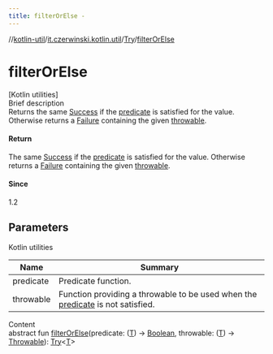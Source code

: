 ```yaml
---
title: filterOrElse -
---
```

//[kotlin-util](../../index.md)/[it.czerwinski.kotlin.util](../index.md)/[Try](index.md)/[filterOrElse](filter-or-else.md)



# filterOrElse  
[Kotlin utilities]  
Brief description  
Returns the same [Success](../-success/index.md) if the [predicate]() is satisfied for the value. Otherwise returns a [Failure](../-failure/index.md) containing the given [throwable]().  
  


#### Return  
The same [Success](../-success/index.md) if the [predicate]() is satisfied for the value. Otherwise returns a [Failure](../-failure/index.md) containing the given [throwable]().  
  


#### Since  
1.2  
  


## Parameters  
  
Kotlin utilities  
  
|  Name|  Summary| 
|---|---|
| predicate| Predicate function.
| throwable| Function providing a throwable to be used when the [predicate]() is not satisfied.
  
  
Content  
abstract fun [filterOrElse](filter-or-else.md)(predicate: ([T](index.md)) -> [Boolean](https://kotlinlang.org/api/latest/jvm/stdlib/kotlin/-boolean/index.html), throwable: ([T](index.md)) -> [Throwable](https://kotlinlang.org/api/latest/jvm/stdlib/kotlin/-throwable/index.html)): [Try](index.md)<[T](index.md)>  




